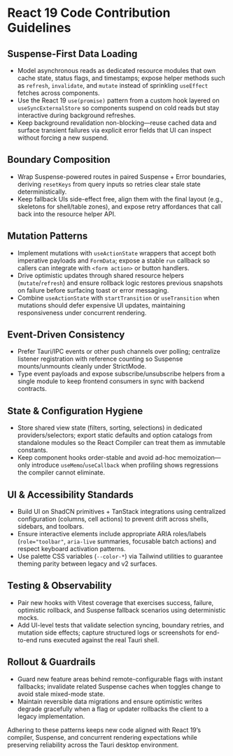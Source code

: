 # React 19 Code Contribution Guidelines

## Suspense-First Data Loading
- Model asynchronous reads as dedicated resource modules that own cache state, status flags, and timestamps; expose helper methods such as `refresh`, `invalidate`, and `mutate` instead of sprinkling `useEffect` fetches across components.
- Use the React 19 `use(promise)` pattern from a custom hook layered on `useSyncExternalStore` so components suspend on cold reads but stay interactive during background refreshes.
- Keep background revalidation non-blocking—reuse cached data and surface transient failures via explicit error fields that UI can inspect without forcing a new suspend.

## Boundary Composition
- Wrap Suspense-powered routes in paired Suspense + Error boundaries, deriving `resetKeys` from query inputs so retries clear stale state deterministically.
- Keep fallback UIs side-effect free, align them with the final layout (e.g., skeletons for shell/table zones), and expose retry affordances that call back into the resource helper API.

## Mutation Patterns
- Implement mutations with `useActionState` wrappers that accept both imperative payloads and `FormData`; expose a stable `run` callback so callers can integrate with `<form action>` or button handlers.
- Drive optimistic updates through shared resource helpers (`mutate`/`refresh`) and ensure rollback logic restores previous snapshots on failure before surfacing toast or error messaging.
- Combine `useActionState` with `startTransition` or `useTransition` when mutations should defer expensive UI updates, maintaining responsiveness under concurrent rendering.

## Event-Driven Consistency
- Prefer Tauri/IPC events or other push channels over polling; centralize listener registration with reference counting so Suspense mounts/unmounts cleanly under StrictMode.
- Type event payloads and expose subscribe/unsubscribe helpers from a single module to keep frontend consumers in sync with backend contracts.

## State & Configuration Hygiene
- Store shared view state (filters, sorting, selections) in dedicated providers/selectors; export static defaults and option catalogs from standalone modules so the React Compiler can treat them as immutable constants.
- Keep component hooks order-stable and avoid ad-hoc memoization—only introduce `useMemo`/`useCallback` when profiling shows regressions the compiler cannot eliminate.

## UI & Accessibility Standards
- Build UI on ShadCN primitives + TanStack integrations using centralized configuration (columns, cell actions) to prevent drift across shells, sidebars, and toolbars.
- Ensure interactive elements include appropriate ARIA roles/labels (`role="toolbar"`, `aria-live` summaries, focusable batch actions) and respect keyboard activation patterns.
- Use palette CSS variables (`--color-*`) via Tailwind utilities to guarantee theming parity between legacy and v2 surfaces.

## Testing & Observability
- Pair new hooks with Vitest coverage that exercises success, failure, optimistic rollback, and Suspense fallback scenarios using deterministic mocks.
- Add UI-level tests that validate selection syncing, boundary retries, and mutation side effects; capture structured logs or screenshots for end-to-end runs executed against the real Tauri shell.

## Rollout & Guardrails
- Guard new feature areas behind remote-configurable flags with instant fallbacks; invalidate related Suspense caches when toggles change to avoid stale mixed-mode state.
- Maintain reversible data migrations and ensure optimistic writes degrade gracefully when a flag or updater rollbacks the client to a legacy implementation.

Adhering to these patterns keeps new code aligned with React 19’s compiler, Suspense, and concurrent rendering expectations while preserving reliability across the Tauri desktop environment.
